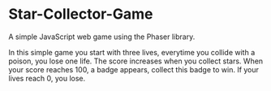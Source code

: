 # Star-Collector-Game
A simple JavaScript web game using the Phaser library. 

In this simple game you start with three lives, everytime you collide with a poison, you lose one life. The score increases when you collect stars. When your score reaches 100, a badge appears, collect this badge to win. If your lives reach 0, you lose.

